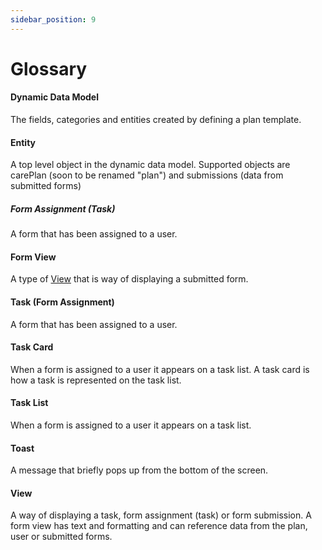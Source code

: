 ```yaml
---
sidebar_position: 9
---
```


# Glossary

#### Dynamic Data Model

The fields, categories and entities created by defining a plan template.

#### Entity

A top level object in the dynamic data model.  Supported objects are carePlan (soon to be renamed "plan") and submissions (data from submitted forms)

##### Form Assignment (Task)

A form that has been assigned to a user.

#### Form View

A type of [View](#View) that is way of displaying a submitted form.

#### Task (Form Assignment)

A form that has been assigned to a user.

#### Task Card

When a form is assigned to a user it appears on a task list.  A task card is how a task is represented on the task list.

#### Task List
When a form is assigned to a user it appears on a task list.

#### Toast
A message that briefly pops up from the bottom of the screen.

#### View

A way of displaying a task, form assignment (task) or form submission.  A form view has text and formatting and can reference data from the plan, user or submitted forms.